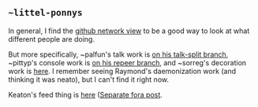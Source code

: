 ## `~littel-ponnys`
In general, I find the [github network view](https://github.com/urbit/arvo/network) to be a good way to look at what different people are doing.

But more specifically, ~palfun's talk work is [on his talk-split branch](https://github.com/Fang-/arvo/tree/talk-split), ~pittyp's console work is [on his repeer branch](https://github.com/ohAitch/arvo/tree/repeer), and ~sorreg's decoration work is [here](https://github.com/urbit/arvo/pull/389). I remember seeing Raymond's daemonization work (and thinking it was neato), but I can't find it right now.

Keaton's feed thing is [here](https://github.com/keatondunsford/feed.git) ([Separate fora post](https://urbit.org/~~/fora/posts/~2017.4.12..21.14.00..fe17~/).